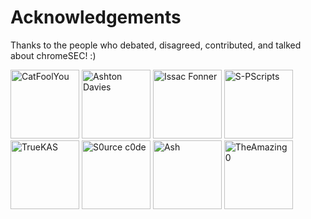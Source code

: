 # Acknowledgements
Thanks to the people who debated, disagreed, contributed, and talked about chromeSEC! :)
<p>
  <img src="https://github.com/catfoolyou.png" width="110" height="110" alt="CatFoolYou" />
  <img src="https://github.com/AshtonDavies.png" width="110" height="110" alt="Ashton Davies" />
  <img src="https://github.com/isaacfonner.png" width="110" height="110" alt="Issac Fonner" />
  <img src="https://github.com/S-PScripts.png" width="110" height="110" alt="S-PScripts" />
  <img src="https://github.com/truekas.png" width="110" height="110" alt="TrueKAS" />
  <img src="https://github.com/s0urce-c0de.png" width="110" height="110" alt="S0urce c0de" />
  <img src="https://github.com/nightfallenxyz.png" width="110" height="110" alt="Ash" />
  <img src="https://github.com/theamazing0.png" width="110" height="110" alt="TheAmazing0" />  
</p>
